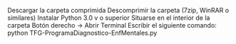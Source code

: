 Descargar la carpeta comprimida
Descomprimir la carpeta (7zip, WinRAR o similares)
Instalar Python 3.0 v o superior
Situarse en el interior de la carpeta
Botón derecho -> Abrir Terminal
Escribir el siguiente comando: python TFG-ProgramaDiagnostico-EnfMentales.py
